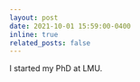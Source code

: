```yaml
---
layout: post
date: 2021-10-01 15:59:00-0400
inline: true
related_posts: false
---
```


I started my PhD at LMU.
